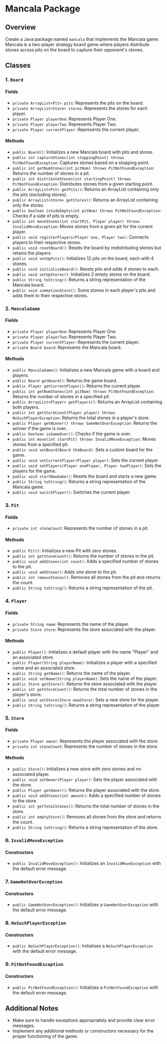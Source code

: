 # Mancala Package

## Overview

Create a Java package named `mancala` that implements the Mancala game. Mancala is a two-player strategy board game where players distribute stones across pits on the board to capture their opponent's stones.

## Classes

### 1. `Board`

#### Fields
- `private ArrayList<Pit> pits`: Represents the pits on the board.
- `private ArrayList<Store> stores`: Represents the stores for each player.
- `private Player playerOne`: Represents Player One.
- `private Player playerTwo`: Represents Player Two.
- `private Player currentPlayer`: Represents the current player.

#### Methods
- `public Board()`: Initializes a new Mancala board with pits and stores.
- `public int captureStones(int stoppingPoint) throws PitNotFoundException`: Captures stones based on a stopping point.
- `public int getNumStones(int pitNum) throws PitNotFoundException`: Returns the number of stones in a pit.
- `public int distributeStones(int startingPoint) throws PitNotFoundException`: Distributes stones from a given starting point.
- `public ArrayList<Pit> getPits()`: Returns an ArrayList containing only the pits (excluding stores).
- `public ArrayList<Store> getStores()`: Returns an ArrayList containing only the stores.
- `public boolean isSideEmpty(int pitNum) throws PitNotFoundException`: Checks if a side of pits is empty.
- `public int moveStones(int startPit, Player player) throws InvalidMoveException`: Moves stones from a given pit for the current player.
- `public void registerPlayers(Player one, Player two)`: Connects players to their respective stores.
- `public void resetBoard()`: Resets the board by redistributing stones but retains the players.
- `public void setUpPits()`: Initializes 12 pits on the board, each with 4 stones.
- `public void initializeBoard()`: Resets pits and adds 4 stones to each.
- `public void setUpStores()`: Initializes 2 empty stores on the board.
- `public String toString()`: Returns a string representation of the Mancala board.
- `public void summationStore()`: Sums stones in each player's pits and adds them to their respective stores.

### 2. `MancalaGame`

#### Fields
- `private Player playerOne`: Represents Player One.
- `private Player playerTwo`: Represents Player Two.
- `private Player currentPlayer`: Represents the current player.
- `private Board board`: Represents the Mancala board.

#### Methods
- `public MancalaGame()`: Initializes a new Mancala game with a board and players.
- `public Board getBoard()`: Returns the game board.
- `public Player getCurrentPlayer()`: Returns the current player.
- `public int getNumStones(int pitNum) throws PitNotFoundException`: Returns the number of stones in a specified pit.
- `public ArrayList<Player> getPlayers()`: Returns an ArrayList containing both players.
- `public int getStoreCount(Player player) throws NoSuchPlayerException`: Returns the total stones in a player's store.
- `public Player getWinner() throws GameNotOverException`: Returns the winner if the game is over.
- `public boolean isGameOver()`: Checks if the game is over.
- `public int move(int startPit) throws InvalidMoveException`: Moves stones from a specified pit.
- `public void setBoard(Board theBoard)`: Sets a custom board for the game.
- `public void setCurrentPlayer(Player player)`: Sets the current player.
- `public void setPlayers(Player onePlayer, Player twoPlayer)`: Sets the players for the game.
- `public void startNewGame()`: Resets the board and starts a new game.
- `public String toString()`: Returns a string representation of the Mancala game.
- `public void switchPlayer()`: Switches the current player.


### 3. `Pit`

#### Fields
- `private int stoneCount`: Represents the number of stones in a pit.

#### Methods
- `public Pit()`: Initializes a new Pit with zero stones.
- `public int getStoneCount()`: Returns the number of stones in the pit.
- `public void addStones(int count)`: Adds a specified number of stones to the pit.
- `public void addStone()`: Adds one stone to the pit.
- `public int removeStones()`: Removes all stones from the pit and returns the count.
- `public String toString()`: Returns a string representation of the pit.

### 4. `Player`

#### Fields
- `private String name`: Represents the name of the player.
- `private Store store`: Represents the store associated with the player.

#### Methods
- `public Player()`: Initializes a default player with the name "Player" and an associated store.
- `public Player(String playerName)`: Initializes a player with a specified name and an associated store.
- `public String getName()`: Returns the name of the player.
- `public void setName(String playerName)`: Sets the name of the player.
- `public Store getStore()`: Returns the store associated with the player.
- `public int getStoreCount()`: Returns the total number of stones in the player's store.
- `public void setStore(Store newStore)`: Sets a new store for the player.
- `public String toString()`: Returns a string representation of the player.

### 5. `Store`

#### Fields
- `private Player owner`: Represents the player associated with the store.
- `private int stoneCount`: Represents the number of stones in the store.

#### Methods
- `public Store()`: Initializes a new store with zero stones and no associated player.
- `public void setOwner(Player player)`: Sets the player associated with the store.
- `public Player getOwner()`: Returns the player associated with the store.
- `public void addStones(int amount)`: Adds a specified number of stones to the store.
- `public int getTotalStones()`: Returns the total number of stones in the store.
- `public int emptyStore()`: Removes all stones from the store and returns the count.
- `public String toString()`: Returns a string representation of the store.

### 6. `InvalidMoveException`

#### Constructors
- `public InvalidMoveException()`: Initializes an `InvalidMoveException` with the default error message.

### 7. `GameNotOverException`

#### Constructors
- `public GameNotOverException()`: Initializes a `GameNotOverException` with the default error message.

### 8. `NoSuchPlayerException`

#### Constructors
- `public NoSuchPlayerException()`: Initializes a `NoSuchPlayerException` with the default error message.

### 9. `PitNotFoundException`

#### Constructors
- `public PitNotFoundException()`: Initializes a `PitNotFoundException` with the default error message.

## Additional Notes

- Make sure to handle exceptions appropriately and provide clear error messages.
- Implement any additional methods or constructors necessary for the proper functioning of the game.
